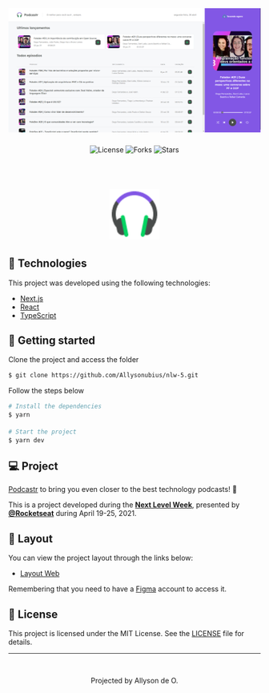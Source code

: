 <br>
<h1 align="center">
  <img alt="Web" src="github/print.png" width="1080">
</h1>

<p align="center">
  <img  src="https://img.shields.io/static/v1?label=license&message=MIT&color=5965E0&labelColor=121214" alt="License">
  
  <img src="https://img.shields.io/github/forks/Allysonubius/nlw-5?label=forks&message=MIT&color=5965E0&labelColor=121214" alt="Forks">

  <img src="https://img.shields.io/github/stars/Allysonubius/nlw-5?label=stars&message=MIT&color=5965E0&labelColor=121214" alt="Stars">
</p>


<br>

<h1 align="center">
    <img width="100" alt="Podcastr" title="Podcastr" src="./github/favicon.png" />
</h1>

## 🧪 Technologies

This project was developed using the following technologies:

- [Next.js](https://nextjs.org/)
- [React](https://reactjs.org)
- [TypeScript](https://www.typescriptlang.org/)

## 🚀 Getting started

Clone the project and access the folder

```bash
$ git clone https://github.com/Allysonubius/nlw-5.git 
```

Follow the steps below

```bash
# Install the dependencies
$ yarn

# Start the project
$ yarn dev
```

## 💻 Project

[Podcastr](https://podcastr-nlw.vercel.app/) to bring you even closer to the best technology podcasts! 💜

This is a project developed during the **[Next Level Week](https://nextlevelweek.com/)**, presented by **[@Rocketseat](https://github.com/Rocketseat)** during April 19-25, 2021.

## 🔖 Layout

You can view the project layout through the links below:

- [Layout Web](https://www.figma.com/file/UwFEntsHpHYJlHNQAQr4gA/Podcastr?node-id=160%3A2761)

Remembering that you need to have a [Figma](http://figma.com/) account to access it.

## 📝 License

This project is licensed under the MIT License. See the [LICENSE](LICENSE.md) file for details.

---
<br>
<p align="center">Projected by Allyson de O. </p>


